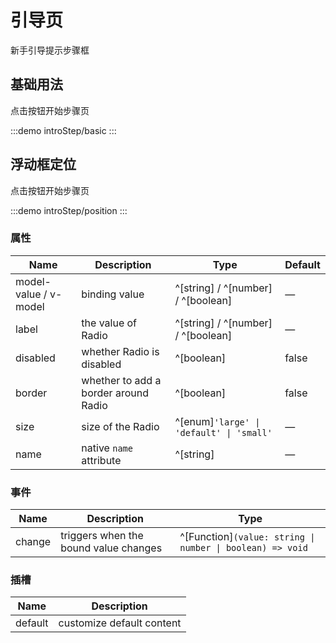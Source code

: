# 引导页
新手引导提示步骤框

## 基础用法
点击按钮开始步骤页

:::demo
introStep/basic
:::

## 浮动框定位
点击按钮开始步骤页

:::demo
introStep/position
:::

### 属性

| Name                  | Description                          | Type                                     | Default |
| --------------------- | ------------------------------------ | ---------------------------------------- | ------- |
| model-value / v-model | binding value                        | ^[string] / ^[number] / ^[boolean]       | —       |
| label                 | the value of Radio                   | ^[string] / ^[number] / ^[boolean]       | —       |
| disabled              | whether Radio is disabled            | ^[boolean]                               | false   |
| border                | whether to add a border around Radio | ^[boolean]                               | false   |
| size                  | size of the Radio                    | ^[enum]`'large' \| 'default' \| 'small'` | —       |
| name                  | native `name` attribute              | ^[string]                                | —       |

### 事件

| Name   | Description                           | Type                                                      |
| ------ | ------------------------------------- | --------------------------------------------------------- |
| change | triggers when the bound value changes | ^[Function]`(value: string \| number \| boolean) => void` |

### 插槽

| Name    | Description               |
| ------- | ------------------------- |
| default | customize default content |
